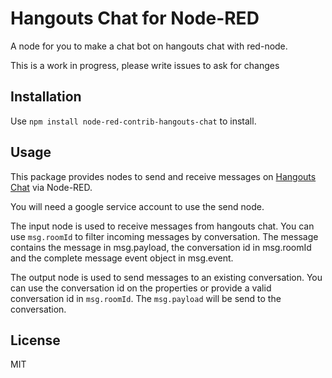# Hangouts Chat for Node-RED

A node for you to make a chat bot on hangouts chat with red-node.

This is a work in progress, please write issues to ask for changes

## Installation

Use `npm install node-red-contrib-hangouts-chat` to install.

## Usage

This package provides nodes to send and receive messages on [Hangouts Chat](https://chat.google.com/) via Node-RED. 

You will need a google service account to use the send node.

The input node is used to receive messages from hangouts chat. You can use `msg.roomId` to filter incoming messages by conversation. The message contains the message in msg.payload, the conversation id in msg.roomId and the complete message event object in msg.event.

The output node is used to send messages to an existing conversation. You can use the conversation id on the properties or provide a valid conversation id in `msg.roomId`. The `msg.payload` will be send to the conversation.

## License

MIT

